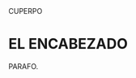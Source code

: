 <!DOCTYPE html>
<html>
<title>APRENDER HMTL</title>
<body>CUPERPO<body>

<h1>EL ENCABEZADO</h1>
<p>PARAFO.</p>

</body>
</html>
